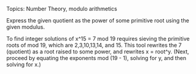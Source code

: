 Topics: Number Theory, modulo arithmetics

Express the given quotient as the power of some primitive root using the given modulus. 

To find integer solutions of x^15 = 7 mod 19 requires sieving the primitive roots of mod 19, which are 2,3,10,13,14, and 15. This tool rewrites the 7 (quotient) as a root raised to some power, and rewrites x = root^y. (Next, proceed by equating the exponents mod (19 - 1), solving for y, and then solving for x.)
